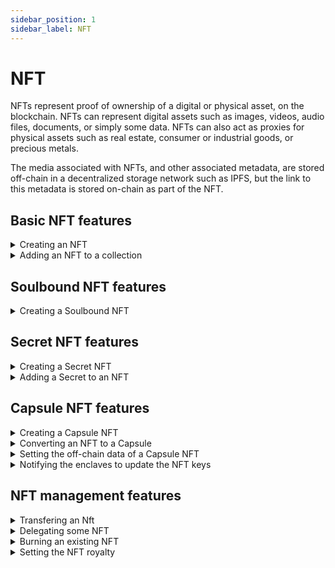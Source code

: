 ```yaml
---
sidebar_position: 1
sidebar_label: NFT
---
```


# NFT

NFTs represent proof of ownership of a digital or physical asset, on the blockchain. NFTs can represent digital assets such as images, videos, audio files, documents, or simply some data. NFTs can also act as proxies for physical assets such as real estate, consumer or industrial goods, or precious metals.

The media associated with NFTs, and other associated metadata, are stored off-chain in a decentralized storage network such as IPFS, but the link to this metadata is stored on-chain as part of the NFT.

## Basic NFT features

<details className="toggle">
    <summary>Creating an NFT</summary>
    <div>
        Create NFT on the Ternoa chain.
    </div>
    <a to="/for-developers/guides/NFT/basic-NFT/mint-NFT" className='button purpleBtn noUnderline my2'>
        View code
    </a>
</details>
<details className="toggle">
    <summary>Adding an NFT to a collection</summary>
    <div>
        Add an NFT to an existing collection.
    </div>
</details>

## Soulbound NFT features

<details className="toggle">
  <summary>Creating a Soulbound NFT</summary>
    <div>   
        Create a basic Soulbound NFT on-chain.
    </div>
    <a to="/for-developers/guides/NFT/soulbound-NFT/mint-soulbound-NFT" className='button purpleBtn noUnderline my2'>
        View code
    </a>
</details>

## Secret NFT features

<details className="toggle">
  <summary>Creating a Secret NFT</summary>
  <div>
    Create a Secret NFT on-chain.
  </div>
  <a to="/for-developers/guides/NFT/secret-NFT/mint-secret-NFT" className='button purpleBtn noUnderline my2'>
        View code
    </a>
</details>

<details className="toggle">
  <summary>Adding a Secret to an NFT</summary>
  <div>   
    Adds a Secret to an existing NFT on-chain.
  </div>
</details>

## Capsule NFT features

<details className="toggle">
    <summary>Creating a Capsule NFT</summary>
    <div>   
        Create a Capsule NFT on-chain.
    </div>
</details>
<details className="toggle">
    <summary>Converting an NFT to a Capsule</summary>
    <div>   
        Convert an existing basic NFT into a Capsule NFT.
    </div>
</details>
<details className="toggle">
    <summary>Setting the off-chain data of a Capsule NFT</summary>
    <div>   
        Set the off-chain data of a Capsule NFT.
    </div>
</details>
<details className="toggle">
    <summary>Notifying the enclaves to update the NFT keys</summary>
    <div>   
        Notifies the enclaves that the capsule owner requests new keys.
    </div>
</details>

## NFT management features

<details className="toggle">
    <summary>Transfering an Nft</summary>
    <div>
        Send an NFT to someone.
    </div>
    <a to="/for-developers/guides/NFT/manage-NFT/NFT-transfer" className='button purpleBtn noUnderline my2'>
        View code
    </a>
</details>
<details className="toggle">
    <summary>Delegating some NFT</summary>
    <div>
        Delegate an NFT to someone.
    </div>
    <a to="/for-developers/guides/NFT/manage-NFT/NFT-delegation" className='button purpleBtn noUnderline my2'>
        View code
    </a>
</details>
<details className="toggle">
    <summary>Burning an existing NFT</summary>
    <div>
        Burn NFT from the chain.
    </div>
    <a to="/for-developers/guides/NFT/manage-NFT/NFT-burn" className='button purpleBtn noUnderline my2'>
        View code
    </a>
</details>
<details className="toggle">
    <summary>Setting the NFT royalty</summary>
    <div>
        Set the royalty of an NFT: A Percentage of all second sales that the creator will receive.
    </div>
    <a to="/for-developers/guides/NFT/manage-NFT/NFT-royalty" className='button purpleBtn noUnderline my2'>
        View code
    </a>
</details>
